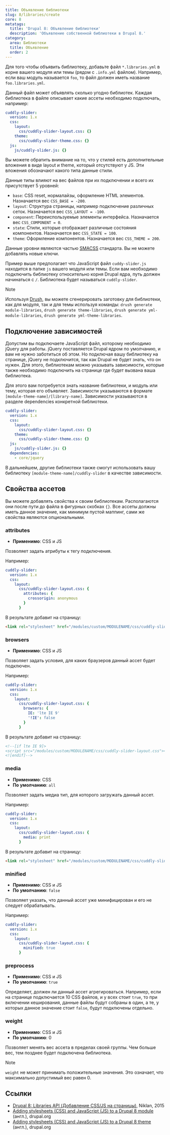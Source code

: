 ```yaml
---
title: Объявление библиотеки
slug: 8/libraries/create
core: 8
metatags:
  title: 'Drupal 8: Объявление библиотеки'
  description: 'Объявление собственной библиотеки в Drupal 8.'
category:
  area: Библиотеки
  title: Объявление
  order: 2
---
```


Для того чтобы объявить библиотеку, добавьте файл `*.libraries.yml` в корне вашего модуля или темы (рядом с `.info.yml` файлом). Например, если ваш модуль называется `foo`, то файл должен иметь название `foo.libraries.yml`.

Данный файл может объявлять сколько угодно библиотек. Каждая библиотека в файле описывает какие ассеты необходимо подключать, например:

```yaml
cuddly-slider:
  version: 1.x
  css:
    layout:
      css/cuddly-slider-layout.css: {}
    theme:
      css/cuddly-slider-theme.css: {}
  js:
    js/cuddly-slider.js: {}
```

Вы можете обратить внимание на то, что у стилей есть дополнительные вложения в виде layout и theme, который отсутствуют у JS. Эти вложения обозначают какого типа данные стили.

Данные типы влияют на вес файлов при их подключении и всего их присутствует 5 уровней:

- `base`: CSS reset, нормалайзы, оформление HTML элементов. Назначается вес `CSS_BASE = -200`.
- `layout`: Структура страницы, например подключение различных сеток. Назначается вес `CSS_LAYOUT = -100`.
- `component`: Переиспользуемые элементы интерфейса. Назначается вес `CSS_COMPONENT = 0`.
- `state`: Стили, которые отображает различные состояния компонентов. Назначается вес `CSS_STATE = 100`.
- `theme`: Оформление компонентов. Назначается вес `CSS_THEME = 200`.

Данные уровни являются частью [SMACSS](https://smacss.com/) стандарта. Вы не можете добавлять новые ключи.

Пример выше предполагает что JavaScript файл `cuddy-slider.js` находится в папке `js` вашего модуля или темы. Если вам необходимо подключить библиотеку относительно корня Drupal ядра, путь должен начинаться с `/`. Библиотека будет называться `cuddly-slider`.

> [!NOTE]
> Используя [Drush](../../../../drush/index.md), вы можете сгенерировать заготовку для библиотеки, как для модуля, так и для темы используя команды: `drush generate module-libraries`, `drush generate theme-libraries`, `drush generate yml-module-libraries`, `drush generate yml-theme-libraries`.

## Подключение зависимостей
 
Допустим вы подключаете JavaScript файл, которому необходимо jQuery для работы. jQuery поставляется Drupal ядром по умолчанию, и вам не нужно заботиться об этом. Но подключая вашу библиотеку на странице, jQuery не подключится, так как Drupal не будет знать, что он нужен. Для этого, библиотекам можно указывать зависимости, которые также необходимо подключить на странице где будет вызвана ваша библиотека.

Для этого вам потребуется знать название библиотеки, и модуль или тему, которая его объявляет. Зависимости указываются в формате `[module-theme-name]/[library-name]`. Зависимости указываются в разделе dependencies конкретной библиотеки. 

```yaml
cuddly-slider:
  version: 1.x
  css:
    layout:
      css/cuddly-slider-layout.css: {}
    theme:
      css/cuddly-slider-theme.css: {}
  js:
    js/cuddly-slider.js: {}
  dependencies:
    - core/jquery
```
 
В дальнейшем, другие библиотеки также смогут использовать вашу библиотеку `[module-theme-name]/cuddly-slider` в качестве зависимости.

## Свойства ассетов

Вы можете добавлять свойства к своим библиотекам. Располагаются они после пути до файла в фигурных скобках `{}`. Все ассеты должны иметь данное значение, как минимум пустой маппинг, сами же свойства являются опциональными.

### attributes

- **Применимо**: CSS и JS

Позволяет задать атрибуты к тегу подключения.

Например:

```yaml
cuddly-slider:
  version: 1.x
  css:
    layout:
      css/cuddly-slider-layout.css: {
        attributes: {
          crossorigin: anonymous
        }
      }
```

В результате добавит на страницу:
 
```html
<link rel="stylesheet" href="/modules/custom/MODULENAME/css/cuddly-slider-layout.css" crossorigin="anonymous">
```

### browsers

- **Применимо**: CSS и JS

Позволяет задать условия, для каких браузеров данный ассет будет подключен.

Например:

```yaml
cuddly-slider:
  version: 1.x
  css:
    layout:
      css/cuddly-slider-layout.css: {
        browsers: {
          IE: 'lte IE 9'
          '!IE': false
        }
      }
```
 
В результате добавит на страницу:
 
```html
<!--[if lte IE 9]>
<script src="/modules/custom/MODULENAME/css/cuddly-slider-layout.css"></script>
<![endif]-->
```

### media

- **Применимо**: CSS
- **По умолчанию**: `all`

Позволяет задать медиа тип, для которого загружать данный ассет.

Например:

```yaml
cuddly-slider:
  version: 1.x
  css:
    layout:
      css/cuddly-slider-layout.css: {
        media: print
      }
```
 
В результате добавит на страницу:
 
```html
<link rel="stylesheet" href="/modules/custom/MODULENAME/css/cuddly-slider-layout.css" media="print">
```

### minified

- **Применимо**: CSS и JS
- **По умолчанию**: `false`

Позволяет указать, что данный ассет уже минифицирован и его не следует обрабатывать.
 
Например:

```yaml
cuddly-slider:
  version: 1.x
  css:
    layout:
      css/cuddly-slider-layout.css: {
        minified: true
      }
```

### preprocess

- **Применимо**: CSS и JS
- **По умолчанию**: `true`

Определяет, должен ли данный ассет агрегироваться. Например, если на странице подключается 10 CSS файлов, и у всех стоит `true`, то при включении кеширования, данные файлы будут собраны в один, а те, у которых данное значение стоит `false`, будут подключены отдельно.

### weight

- **Применимо**: CSS и JS
- **По умолчанию**: 0

Позволяет менять вес ассета в пределах своей группы. Чем больше вес, тем позднее будет подключена библиотека.

> [!NOTE]
> `weight` не может принимать положительные значения. Это означает, что максимально допустимый вес равен 0.

## Ссылки

- [Drupal 8: Libraries API (Добавление CSS/JS на страницы)](https://niklan.net/blog/72), Niklan, 2015
- [Adding stylesheets (CSS) and JavaScript (JS) to a Drupal 8 module](https://www.drupal.org/docs/8/creating-custom-modules/adding-stylesheets-css-and-javascript-js-to-a-drupal-8-module) (англ.), drupal.org
- [Adding stylesheets (CSS) and JavaScript (JS) to a Drupal 8 theme](https://www.drupal.org/docs/8/theming/adding-stylesheets-css-and-javascript-js-to-a-drupal-8-theme) (англ.), drupal.org
